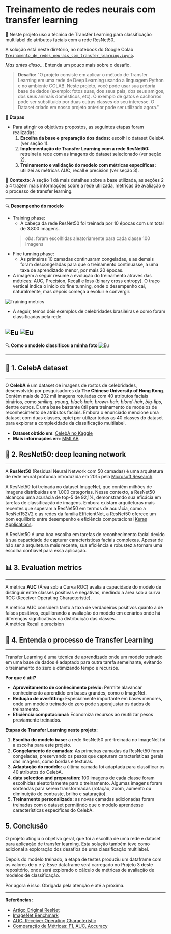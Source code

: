 # Treinamento de redes neurais com transfer learning

📌 Neste projeto uso a técnica de Transfer Learning para classificação multilabel de atributos faciais com a rede ResNet50.

A solução está neste diretório, no notebook do Google Colab [`Treinamento_de_redes_neurais_com_transfer_learning.ipynb`](https://github.com/FlaviaLopes/dio-challenges-coding-the-future-with-baires-dev/blob/main/projeto_1/Treinamento_de_redes_neurais_com_transfer_learning.ipynb).

$Mas$ $antes$ $disso$... Entenda um pouco mais sobre o desafio.

> **Desafio:** 
"O projeto consiste em aplicar o método de Transfer Learning em uma rede de Deep Learning usando a linguagem Python e no ambiente COLAB. Neste projeto, você pode usar sua própria base de dados (exemplo: fotos suas, dos seus pais, dos seus amigos, dos seus animais domésticos, etc). O exemplo de gatos e cachorros pode ser substituído por duas outras classes do seu interesse. O Dataset criado em nosso projeto anterior pode ser utilizado agora."

🎯 **Etapas**
- Para atingir os objetivos propostos, as seguintes etapas foram realizadas:  
  1. **Escolha da base e preparação dos dados:** escolhi o dataset CelebA (ver seção 1).  
  2. **Implementação de Transfer Learning com a rede ResNet50:** retreinei a rede com as imagens do dataset selecionado (ver seção 2).  
  3. **Treinamento e validação do modelo com métricas específicas:** utilizei as métricas AUC, recall e precision (ver seção 3).

📝 **Contexto**: A seção 1 dá mais detalhes sobre a base utilizada, as seções 2 a 4 trazem mais informações sobre a rede utilizada, métricas de avaliação e o processo de transfer learning.

---
🔍 **Desempenho do modelo**
- Training phase:
	- A cabeça da rede ResNet50 foi treinada por 10 épocas com um total de 3.800 imagens. 
	> _obs_: foram escolhidas aleatoriamente para cada classe 100 imagens
- Fine tunning phase:
	- As primeiras 10 camadas continuaram congeladas, e as demais foram descongeladas para que o treinamento continuasse, a uma taxa de aprendizado menor, por mais 20 épocas.
- A imagem a seguir resume a evolução do treinamento através das métricas: AUC, Precision, Recall e loss (binary cross entropy). O traço vertical indica o início do fine tunning, onde o desempenho cai, naturalmente, mas depois começa a evoluir e convergir.

![Training metrics](../assets/images/ResNet50_CelebA_training_finetune_history.png)

- A seguir, temos dois exemplos de celebridades brasileiras e como foram classificadas pela rede.

![Eu](https://github.com/FlaviaLopes/dio-challenges-coding-the-future-with-baires-dev/blob/main/assets/images/eu.jpg)
![Eu](../assets/images/selton-mello.jpg)
---
🔍 **Como o modelo classificou a minha foto**
![Eu](..assets/images/eu.jpg)

---
## 📸 1. CelebA dataset
---
O **CelebA** é um dataset de imagens de rostos de celebridades, desenvolvido por pesquisadores da **The Chinese University of Hong Kong**. Contém mais de 202 mil imagens rotuladas com 40 atributos faciais binários, como _smiling_, _young_, _black-hair_, _brown-hair_, _blond-hair_, _big-lips_, dentre outros. É uma base bastante útil para treinamento de modelos de reconhecimento de atributos faciais.
Embora o enunciado mencione uma dataset com duas classes, optei por utilizar todas as 40 classes do dataset para explorar a complexidade da classificação multilabel.  

- **Dataset obtido em**: [CelebA no Kaggle](https://www.kaggle.com/datasets/jessicali9530/celeba-dataset)  
- **Mais informações em**: [MMLAB](http://mmlab.ie.cuhk.edu.hk/projects/CelebA.html)


## 🧠 2. ResNet50: deep leaning network
---
A **ResNet50** (Residual Neural Network com 50 camadas) é uma arquitetura de rede neural profunda introduzida em 2015 pela [Microsoft Research](https://en.innovatiana.com/post/discover-resnet-50). 

A ResNet50 foi treinada no dataset ImageNet, que contém milhões de imagens distribuídas em 1.000 categorias. Nesse contexto, a ResNet50 alcançou uma acurácia de top-5 de 92,1%, demonstrando sua eficácia em tarefas de classificação de imagens. Embora existam arquiteturas mais recentes que superam a ResNet50 em termos de acurácia, como a ResNet152V2 e as redes da família EfficientNet, a ResNet50 oferece um bom equilíbrio entre desempenho e eficiência computacional [Keras Applications](https://keras.io/api/applications/).  

A ResNet50 é uma boa escolha em tarefas de reconhecimento facial devido à sua capacidade de capturar características faciais complexas. Apesar de não ser a arquitetura mais recente, sua eficiência e robustez a tornam uma escolha confiável para essa aplicação.  

## 📊 3. Evaluation metrics
---
A métrica **AUC** (Área sob a Curva ROC) avalia a capacidade do modelo de distinguir entre classes positivas e negativas, medindo a área sob a curva ROC (Receiver Operating Characteristic).  

A métrica AUC considera tanto a taxa de verdadeiros positivos quanto a de falsos positivos, equilibrando a avaliação do modelo em cenários onde há diferenças significativas na distribuição das classes.  
A métrica Recall e precision


## 🚀 4. Entenda o processo de Transfer Learning
---
Transfer Learning é uma técnica de aprendizado onde um modelo treinado em uma base de dados é adaptado para outra tarefa semelhante, evitando o treinamento do zero e otimizando tempo e recursos.  

**Por que é útil?**  

- **Aproveitamento de conhecimento prévio:** Permite alavancar conhecimento aprendido em bases grandes, como o ImageNet.  
- **Redução de overfitting:** Especialmente importante em bases menores, onde um modelo treinado do zero pode superajustar os dados de treinamento.  
- **Eficiência computacional:** Economiza recursos ao reutilizar pesos previamente treinados.  

**Etapas de Transfer Learning neste projeto:**  

1. **Escolha do modelo base:** a rede ResNet50 pré-treinada no ImageNet foi a escolha para este projeto. 
2. **Congelamento de camadas:** As primeiras camadas da ResNet50 foram congeladas, preservando os pesos que capturam características gerais das imagens, como bordas e texturas. 
3. **Adaptação do modelo:** a última camada foi adaptada para classificar os 40 atributos do CelebA.  
4. **data selection and preparation**: 100 imagens de cada classe foram escolhidas aleatoriamente para o treinamento. Algumas imagens foram sorteadas para serem transformadas (rotação, zoom, aumento ou diminuição de contraste, brilho e saturação).
4. **Treinamento personalizado:** as novas camadas adicionadas foram treinadas com o dataset permitindo que o modelo aprendesse características específicas do CelebA.  

## 5. Conclusão

O projeto atingiu o objetivo geral, que foi a escolha de uma rede e dataset para aplicação de transfer learning. Esta solução também teve como adicional a exploração dos desafios de uma classificação multilabel. 

Depois do modelo treinado, a etapa de testes produziu um dataframe com os valores de y e ŷ. Esse dataframe será carregado no Projeto 3 deste repositório, onde será explorado o cálculo de métricas de avaliação de modelos de classificação.

Por agora é isso. Obrigada pela atenção e até a próxima.

---

**Referências:**  
- [Artigo Original ResNet](https://arxiv.org/abs/1512.03385)  
- [ImageNet Benchmark](https://paperswithcode.com/sota/image-classification-on-imagenet)  
- [AUC: Receiver Operating Characteristic](https://developers.google.com/machine-learning/crash-course/classification/roc-and-auc)  
- [Comparação de Métricas: F1, AUC, Accuracy](https://neptune.ai/blog/f1-score-accuracy-roc-auc-pr-auc)  

